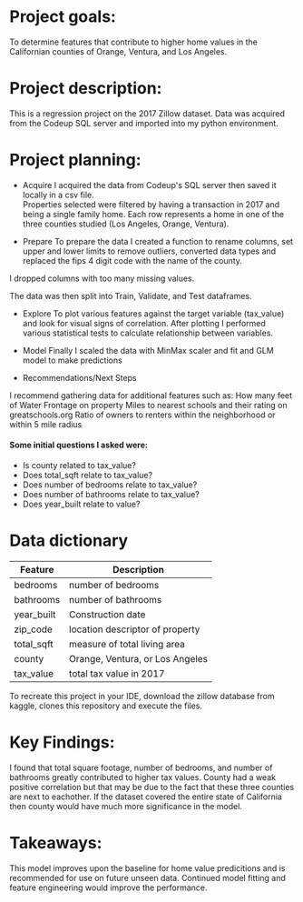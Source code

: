 # Project goals:

To determine features that contribute to higher home values in the Californian counties of  Orange, Ventura, and Los Angeles.


# Project description:

This is a regression project on the 2017 Zillow dataset.  Data was acquired from the Codeup SQL server and imported into my python environment.


# Project planning:

- Acquire
I acquired the data from Codeup's SQL server then saved it locally in a csv file.  
Properties selected were filtered by having a transaction in 2017 and being a single family home.  Each row represents a home in one of the three counties studied (Los Angeles, Orange, Ventura).  

- Prepare
To prepare the data I created a function to rename columns, set upper and lower limits to remove outliers, converted data types and replaced the fips 4 digit code with the name of the county.

I dropped columns with too many missing values.

The data was then split into Train, Validate, and Test dataframes.

- Explore
To plot various features against the target variable (tax_value) and look for visual signs of correlation.  After plotting
I performed various statistical tests to calculate relationship between variables.


- Model
Finally I scaled the data with MinMax scaler and fit and GLM model to make predictions


- Recommendations/Next Steps

I recommend gathering data for additional features such as:
    How many feet of Water Frontage on property
    Miles to nearest schools and their rating on greatschools.org
    Ratio of owners to renters within the neighborhood or within 5 mile radius


#### Some initial questions I asked were:

- Is county related to tax_value?
- Does total_sqft relate to tax_value?
- Does number of bedrooms relate to tax_value?
- Does number of bathrooms relate to tax_value?
- Does year_built relate to value?

# Data dictionary

Feature | Description
------------- | -------------
bedrooms | number of bedrooms
bathrooms | number of bathrooms
year_built | Construction date
zip_code | location descriptor of property
total_sqft | measure of total living area
county | Orange, Ventura, or Los Angeles
tax_value | total tax value in 2017



To recreate this project in your IDE, download the zillow database from kaggle,
clones this repository and execute the files.  


# Key Findings:

I found that total square footage, number of bedrooms, and number of bathrooms greatly contributed to higher tax values.  County had
a weak positive correlation but that may be due to the fact that these three counties are next to eachother.  If the dataset covered the entire state of
California then county would have much more significance in the model.

# Takeaways:

This model improves upon the baseline for home value predicitions and is recommended for use on future unseen data.  Continued model fitting and feature engineering would improve the performance.